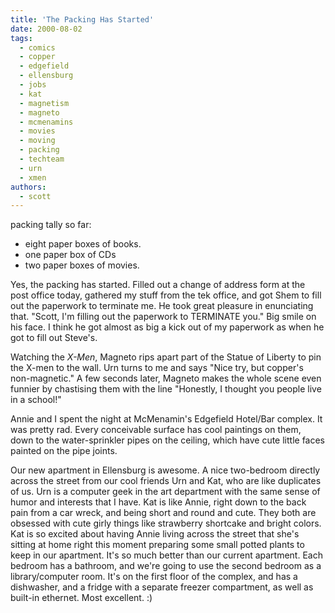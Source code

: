 ```yaml
---
title: 'The Packing Has Started'
date: 2000-08-02
tags:
  - comics
  - copper
  - edgefield
  - ellensburg
  - jobs
  - kat
  - magnetism
  - magneto
  - mcmenamins
  - movies
  - moving
  - packing
  - techteam
  - urn
  - xmen
authors:
  - scott
---
```


packing tally so far:

- eight paper boxes of books.
- one paper box of CDs
- two paper boxes of movies.

Yes, the packing has started. Filled out a change of address form at the post office today, gathered my stuff from the tek office, and got Shem to fill out the paperwork to terminate me. He took great pleasure in enunciating that. "Scott, I'm filling out the paperwork to TERMINATE you." Big smile on his face. I think he got almost as big a kick out of my paperwork as when he got to fill out Steve's.

Watching the _X-Men_, Magneto rips apart part of the Statue of Liberty to pin the X-men to the wall. Urn turns to me and says "Nice try, but copper's non-magnetic." A few seconds later, Magneto makes the whole scene even funnier by chastising them with the line "Honestly, I thought you people live in a school!"

Annie and I spent the night at McMenamin's Edgefield Hotel/Bar complex. It was pretty rad. Every conceivable surface has cool paintings on them, down to the water-sprinkler pipes on the ceiling, which have cute little faces painted on the pipe joints.

Our new apartment in Ellensburg is awesome. A nice two-bedroom directly across the street from our cool friends Urn and Kat, who are like duplicates of us. Urn is a computer geek in the art department with the same sense of humor and interests that I have. Kat is like Annie, right down to the back pain from a car wreck, and being short and round and cute. They both are obsessed with cute girly things like strawberry shortcake and bright colors. Kat is so excited about having Annie living across the street that she's sitting at home right this moment preparing some small potted plants to keep in our apartment. It's so much better than our current apartment. Each bedroom has a bathroom, and we're going to use the second bedroom as a library/computer room. It's on the first floor of the complex, and has a dishwasher, and a fridge with a separate freezer compartment, as well as built-in ethernet. Most excellent. :)
